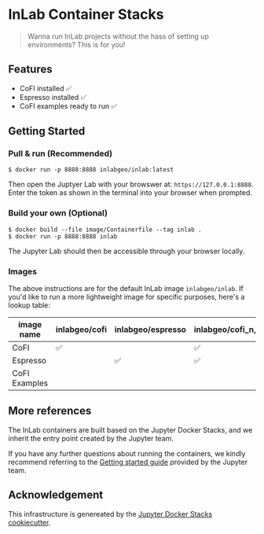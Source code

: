 # InLab Container Stacks

> Wanna run InLab projects without the hass of setting up environments? This is for you!

## Features

- CoFI installed ✅
- Espresso installed ✅
- CoFI examples ready to run ✅

## Getting Started

### Pull & run (Recommended)

```console
$ docker run -p 8888:8888 inlabgeo/inlab:latest
```

Then open the Juptyer Lab with your browswer at: `https://127.0.0.1:8888`. Enter the token as shown in the terminal into your browser when prompted.

### Build your own (Optional)

```console
$ docker build --file image/Containerfile --tag inlab .
$ docker run -p 8888:8888 inlab
```

The Jupyter Lab should then be accessible through your browser locally.

### Images

The above instructions are for the default InLab image `inlabgeo/inlab`.
If you'd like to run a more lightweight image for specific purposes, here's a lookup table:

image name | inlabgeo/cofi | inlabgeo/espresso | inlabgeo/cofi_n_espresso | inlabgeo/inlab
---------- | ------------- | ----------------- | ------------------------ | --------------
CoFI       | ✅ | | ✅ | ✅ 
Espresso   | | ✅ | ✅ | ✅ 
CoFI Examples | | | | ✅ 

## More references

The InLab containers are built based on the Jupyter Docker Stacks, and we inherit the 
entry point created by the Jupyter team. 

If you have any further questions about running
the containers, we kindly recommend referring to the
[Getting started guide](https://github.com/jupyter/docker-stacks/tree/main#quick-start)
provided by the Jupyter team.

## Acknowledgement

This infrastructure is genereated by the 
[Jupyter Docker Stacks cookiecutter](https://github.com/jupyter/cookiecutter-docker-stacks).
